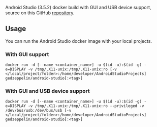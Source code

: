 Android Studio (3.5.2) docker build with GUI and USB device support, source on this GitHub [repository](https://github.com/gedzeppelin/tomcat-dockerfile).

## Usage
You can run the Android Studio docker image with your local projects.

### With GUI support
```
docker run -d [--name <container_name>] -u $(id -u):$(id -g) -e=DISPLAY -v /tmp/.X11-unix:/tmp/.X11-unix:ro [-v </local/project/folder>:/home/developer/AndroidStudioProjects] gedzeppelin/android-studio[:<tag>]
```

### With GUI and USB device support
```
docker run -d [--name <container_name>] -u $(id -u):$(id -g) -e=DISPLAY -v /tmp/.X11-unix:/tmp/.X11-unix:ro --privileged -v /dev/bus/usb:/dev/bus/usb [-v </local/project/folder>:/home/developer/AndroidStudioProjects] gedzeppelin/android-studio[:<tag>]
```
